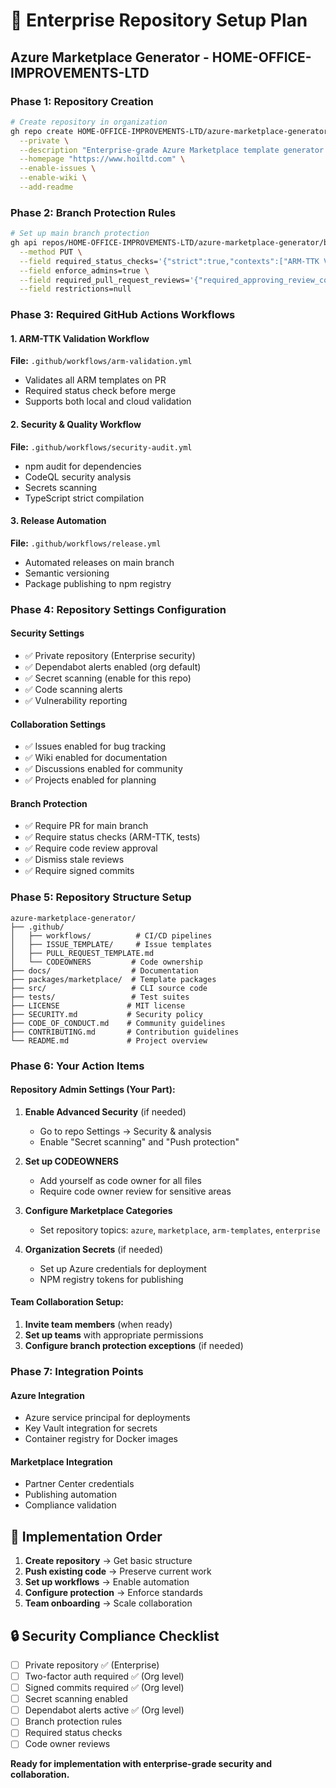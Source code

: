 # 🏢 Enterprise Repository Setup Plan
## Azure Marketplace Generator - HOME-OFFICE-IMPROVEMENTS-LTD

### Phase 1: Repository Creation
```bash
# Create repository in organization
gh repo create HOME-OFFICE-IMPROVEMENTS-LTD/azure-marketplace-generator \
  --private \
  --description "Enterprise-grade Azure Marketplace template generator with ARM-TTK validation" \
  --homepage "https://www.hoiltd.com" \
  --enable-issues \
  --enable-wiki \
  --add-readme
```

### Phase 2: Branch Protection Rules
```bash
# Set up main branch protection
gh api repos/HOME-OFFICE-IMPROVEMENTS-LTD/azure-marketplace-generator/branches/main/protection \
  --method PUT \
  --field required_status_checks='{"strict":true,"contexts":["ARM-TTK Validation","TypeScript Build","Security Audit"]}' \
  --field enforce_admins=true \
  --field required_pull_request_reviews='{"required_approving_review_count":1,"dismiss_stale_reviews":true,"require_code_owner_reviews":true}' \
  --field restrictions=null
```

### Phase 3: Required GitHub Actions Workflows

#### 1. ARM-TTK Validation Workflow
**File:** `.github/workflows/arm-validation.yml`
- Validates all ARM templates on PR
- Required status check before merge
- Supports both local and cloud validation

#### 2. Security & Quality Workflow  
**File:** `.github/workflows/security-audit.yml`
- npm audit for dependencies
- CodeQL security analysis
- Secrets scanning
- TypeScript strict compilation

#### 3. Release Automation
**File:** `.github/workflows/release.yml`
- Automated releases on main branch
- Semantic versioning
- Package publishing to npm registry

### Phase 4: Repository Settings Configuration

#### Security Settings
- ✅ Private repository (Enterprise security)
- ✅ Dependabot alerts enabled (org default)
- ✅ Secret scanning (enable for this repo)
- ✅ Code scanning alerts
- ✅ Vulnerability reporting

#### Collaboration Settings
- ✅ Issues enabled for bug tracking
- ✅ Wiki enabled for documentation
- ✅ Discussions enabled for community
- ✅ Projects enabled for planning

#### Branch Protection
- ✅ Require PR for main branch
- ✅ Require status checks (ARM-TTK, tests)
- ✅ Require code review approval
- ✅ Dismiss stale reviews
- ✅ Require signed commits

### Phase 5: Repository Structure Setup
```
azure-marketplace-generator/
├── .github/
│   ├── workflows/          # CI/CD pipelines
│   ├── ISSUE_TEMPLATE/     # Issue templates
│   ├── PULL_REQUEST_TEMPLATE.md
│   └── CODEOWNERS         # Code ownership
├── docs/                  # Documentation
├── packages/marketplace/  # Template packages
├── src/                   # CLI source code
├── tests/                 # Test suites
├── LICENSE               # MIT license
├── SECURITY.md           # Security policy
├── CODE_OF_CONDUCT.md    # Community guidelines
├── CONTRIBUTING.md       # Contribution guidelines
└── README.md             # Project overview
```

### Phase 6: Your Action Items

#### Repository Admin Settings (Your Part):
1. **Enable Advanced Security** (if needed)
   - Go to repo Settings → Security & analysis
   - Enable "Secret scanning" and "Push protection"

2. **Set up CODEOWNERS** 
   - Add yourself as code owner for all files
   - Require code owner review for sensitive areas

3. **Configure Marketplace Categories**
   - Set repository topics: `azure`, `marketplace`, `arm-templates`, `enterprise`

4. **Organization Secrets** (if needed)
   - Set up Azure credentials for deployment
   - NPM registry tokens for publishing

#### Team Collaboration Setup:
1. **Invite team members** (when ready)
2. **Set up teams** with appropriate permissions
3. **Configure branch protection exceptions** (if needed)

### Phase 7: Integration Points

#### Azure Integration
- Azure service principal for deployments
- Key Vault integration for secrets
- Container registry for Docker images

#### Marketplace Integration  
- Partner Center credentials
- Publishing automation
- Compliance validation

## 🎯 Implementation Order

1. **Create repository** → Get basic structure
2. **Push existing code** → Preserve current work  
3. **Set up workflows** → Enable automation
4. **Configure protection** → Enforce standards
5. **Team onboarding** → Scale collaboration

## 🔒 Security Compliance Checklist

- [ ] Private repository ✅ (Enterprise)
- [ ] Two-factor auth required ✅ (Org level)
- [ ] Signed commits required ✅ (Org level)
- [ ] Secret scanning enabled
- [ ] Dependabot alerts active ✅ (Org level)
- [ ] Branch protection rules
- [ ] Required status checks
- [ ] Code owner reviews

**Ready for implementation with enterprise-grade security and collaboration.**